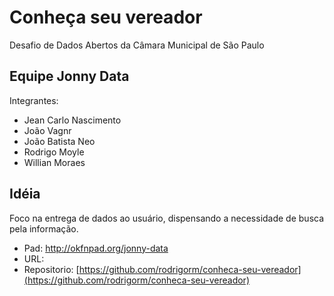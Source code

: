 # Conheça seu vereador

Desafio de Dados Abertos da Câmara Municipal de São Paulo

## Equipe Jonny Data

Integrantes: 

* Jean Carlo Nascimento
* João Vagnr
* João Batista Neo
* Rodrigo Moyle
* Willian Moraes

## Idéia

Foco na entrega de dados ao usuário, dispensando a necessidade de busca pela informação.

* Pad: http://okfnpad.org/jonny-data
* URL:
* Repositorio: [https://github.com/rodrigorm/conheca-seu-vereador](https://github.com/rodrigorm/conheca-seu-vereador)
